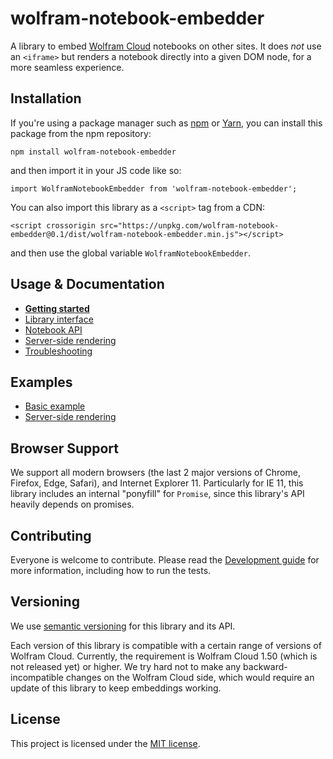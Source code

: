 # wolfram-notebook-embedder

A library to embed [Wolfram Cloud](https://www.wolframcloud.com/) notebooks on other sites. It does *not* use an `<iframe>` but renders a notebook directly into a given DOM node, for a more seamless experience.

## Installation

If you're using a package manager such as [npm](https://www.npmjs.com/get-npm) or [Yarn](https://yarnpkg.com/en/), you can install this package from the npm repository:

    npm install wolfram-notebook-embedder
    
and then import it in your JS code like so:

    import WolframNotebookEmbedder from 'wolfram-notebook-embedder';    
    
You can also import this library as a `<script>` tag from a CDN:

    <script crossorigin src="https://unpkg.com/wolfram-notebook-embedder@0.1/dist/wolfram-notebook-embedder.min.js"></script>
    
and then use the global variable `WolframNotebookEmbedder`.

## Usage & Documentation

* [**Getting started**](./docs/GettingStarted.md)
* [Library interface](./docs/LibraryInterface.md)
* [Notebook API](./docs/NotebookAPI.md)
* [Server-side rendering](./docs/ServerSideRendering.md)
* [Troubleshooting](./docs/Troubleshooting.md)

## Examples

* [Basic example](./examples/basic.html)
* [Server-side rendering](./examples/ssr.html)

## Browser Support

We support all modern browsers (the last 2 major versions of Chrome, Firefox, Edge, Safari), and Internet Explorer 11. Particularly for IE 11, this library includes an internal "ponyfill" for `Promise`, since this library's API heavily depends on promises.

## Contributing

Everyone is welcome to contribute. Please read the [Development guide](./docs/Development.md) for more information, including how to run the tests.

## Versioning

We use [semantic versioning](https://semver.org/) for this library and its API.

Each version of this library is compatible with a certain range of versions of Wolfram Cloud. Currently, the requirement is Wolfram Cloud 1.50 (which is not released yet) or higher. We try hard not to make any backward-incompatible changes on the Wolfram Cloud side, which would require an update of this library to keep embeddings working.

## License

This project is licensed under the [MIT license](./LICENSE).

